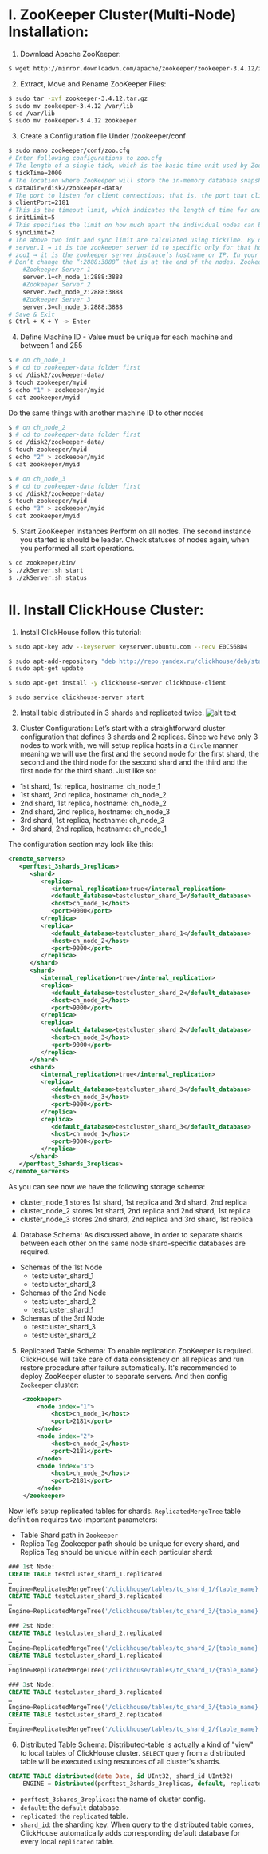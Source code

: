 # I. ZooKeeper Cluster(Multi-Node) Installation:
1. Download Apache ZooKeeper:

```sh
$ wget http://mirror.downloadvn.com/apache/zookeeper/zookeeper-3.4.12/zookeeper-3.4.12.tar.gz
```

2. Extract, Move and Rename ZooKeeper Files:

```sh
$ sudo tar -xvf zookeeper-3.4.12.tar.gz
$ sudo mv zookeeper-3.4.12 /var/lib
$ cd /var/lib
$ sudo mv zookeeper-3.4.12 zookeeper
```

3. Create a Configuration file Under /zookeeper/conf

```sh
$ sudo nano zookeeper/conf/zoo.cfg
# Enter following configurations to zoo.cfg
# The length of a single tick, which is the basic time unit used by ZooKeeper, as 	measured in milliseconds. It is used to regulate heartbeats, and timeouts. For example, the minimum session timeout will be two ticks.
$ tickTime=2000
# The location where ZooKeeper will store the in-memory database snapshots and,	 unless specified otherwise, the transaction log of updates to the database.
$ dataDir=/disk2/zookeeper-data/
# The port to listen for client connections; that is, the port that clients attempt to connect to. Default port is 2181
$ clientPort=2181
# This is the timeout limit, which indicates the length of time for one of the zookeeper nodes in quorum have to connect to the leader
$ initLimit=5
# This specifies the limit on how much apart the individual nodes can be out-of-sync (i.e out-of-date) from the leader.
$ syncLimit=2
# The above two init and sync limit are calculated using tickTime. By default tickTime is set to 2000 in the zoo.cfg. This means 2000 milliseconds. So, when we set initLimit as 5, multiply that by tickTime to calculate it in seconds. So, initLimit=5*2000=10000=10 	seconds. syncLimit=2*2000=4000=4 seconds.
# server.1 → it is the zookeeper server id to specific only for that host
# zoo1 → it is the zookeeper server instance’s hostname or IP. In your cluster, you will enter IPs or hostnames of the machines which you would like to install zookeeper.
# Don’t change the “:2888:3888” that is at the end of the nodes. Zookeeper nodes will use these ports to connect the individual follower nodes to the leader nodes. The another port is used for leader election.
	#Zookeeper Server 1
	server.1=ch_node_1:2888:3888
	#Zookeeper Server 2	
    server.2=ch_node_2:2888:3888
	#Zookeeper Server 3		
    server.3=ch_node_3:2888:3888
# Save & Exit
$ Ctrl + X + Y -> Enter
```

4. Define Machine ID - Value must be unique for each machine and between 1 and 255

```sh
$ # on ch_node_1
$ # cd to zookeeper-data folder first
$ cd /disk2/zookeeper-data/
$ touch zookeeper/myid
$ echo "1" > zookeeper/myid 
$ cat zookeeper/myid
```

Do the same things with another machine ID to other nodes

```sh
$ # on ch_node_2
$ # cd to zookeeper-data folder first
$ cd /disk2/zookeeper-data/
$ touch zookeeper/myid
$ echo "2" > zookeeper/myid 
$ cat zookeeper/myid
```

```sh
$ # on ch_node_3
$ # cd to zookeeper-data folder first
$ cd /disk2/zookeeper-data/
$ touch zookeeper/myid
$ echo "3" > zookeeper/myid 
$ cat zookeeper/myid
```

5. Start ZooKeeper Instances
Perform on all nodes. The second instance you started is should be leader. Check statuses of nodes again, when you performed all start operations.

```sh
$ cd zookeeper/bin/
$ ./zkServer.sh start
$ ./zkServer.sh status
```

# II. Install ClickHouse Cluster:
1. Install ClickHouse follow this tutorial: 

```sh
$ sudo apt-key adv --keyserver keyserver.ubuntu.com --recv E0C56BD4    # optional

$ sudo apt-add-repository "deb http://repo.yandex.ru/clickhouse/deb/stable/ main/"
$ sudo apt-get update

$ sudo apt-get install -y clickhouse-server clickhouse-client

$ sudo service clickhouse-server start
```

2. Install table distributed in 3 shards and replicated twice.
![alt text](https://static1.squarespace.com/static/58d158119f745633ea326878/t/5af474bb0e2e72187f9cea80/1525970114389/concept.png?format=1000w "ClickHouse 3 nodes, 3 shards, repliaced twice concept")

3. Cluster Configuration:
Let’s start with a straightforward cluster configuration that defines 3 shards and 2 replicas. Since we have only 3 nodes to work with, we will setup replica hosts in a `Circle` manner meaning we will use the first and the second node for the first shard, the second and the third node for the second shard and the third and the first node for the third shard. Just like so:
- 1st shard, 1st replica, hostname: ch_node_1
- 1st shard, 2nd replica, hostname: ch_node_2
- 2nd shard, 1st replica, hostname: ch_node_2
- 2nd shard, 2nd replica, hostname: ch_node_3
- 3rd shard, 1st replica, hostname: ch_node_3
- 3rd shard, 2nd replica, hostname: ch_node_1

The configuration section may look like this:

```xml
<remote_servers>
   <perftest_3shards_3replicas>
      <shard>
         <replica>
            <internal_replication>true</internal_replication>
            <default_database>testcluster_shard_1</default_database>
            <host>ch_node_1</host>
            <port>9000</port>
         </replica>
         <replica>
            <default_database>testcluster_shard_1</default_database>
            <host>ch_node_2</host>
            <port>9000</port>
         </replica>
      </shard>
      <shard>
         <internal_replication>true</internal_replication>
         <replica>
            <default_database>testcluster_shard_2</default_database>
            <host>ch_node_2</host>
            <port>9000</port>
         </replica>
         <replica>
            <default_database>testcluster_shard_2</default_database>
            <host>ch_node_3</host>
            <port>9000</port>
         </replica>
      </shard>
      <shard>
         <internal_replication>true</internal_replication>
         <replica>
            <default_database>testcluster_shard_3</default_database>
            <host>ch_node_3</host>
            <port>9000</port>
         </replica>
         <replica>
            <default_database>testcluster_shard_3</default_database>
            <host>ch_node_1</host>
            <port>9000</port>
         </replica>
      </shard>
   </perftest_3shards_3replicas>
</remote_servers>
```

As you can see now we have the following storage schema:
- cluster_node_1 stores 1st shard, 1st replica and 3rd shard, 2nd replica
- cluster_node_2 stores 1st shard, 2nd replica and 2nd shard, 1st replica
- cluster_node_3 stores 2nd shard, 2nd replica and 3rd shard, 1st replica

4. Database Schema:
As discussed above, in order to separate shards between each other on the same node shard-specific databases are required.
- Schemas of the 1st Node
    + testcluster_shard_1
    + testcluster_shard_3
- Schemas of the 2nd Node
    + testcluster_shard_2
    + testcluster_shard_1
- Schemas of the 3rd Node
    + testcluster_shard_3
    + testcluster_shard_2
5. Replicated Table Schema:
To enable replication ZooKeeper is required. ClickHouse will take care of data consistency on all replicas and run restore procedure after failure automatically. It's recommended to deploy ZooKeeper cluster to separate servers. And then config `Zookeeper` cluster:

```xml
    <zookeeper>
        <node index="1">
            <host>ch_node_1</host>
            <port>2181</port>
        </node>
        <node index="2">
            <host>ch_node_2</host>
            <port>2181</port>
        </node>
        <node index="3">
            <host>ch_node_3</host>
            <port>2181</port>
        </node>
    </zookeeper>
```

Now let’s setup replicated tables for shards. `ReplicatedMergeTree` table definition requires two important parameters:
- Table Shard path in `Zookeeper`
- Replica Tag
Zookeeper path should be unique for every shard, and Replica Tag should be unique within each particular shard:

```sql
### 1st Node:
CREATE TABLE testcluster_shard_1.replicated 
… 
Engine=ReplicatedMergeTree('/clickhouse/tables/tc_shard_1/{table_name}', '{replica_1_name}', …)
CREATE TABLE testcluster_shard_3.replicated 
… 
Engine=ReplicatedMergeTree('/clickhouse/tables/tc_shard_3/{table_name}', '{replica_2_name}', …)

### 2st Node:
CREATE TABLE testcluster_shard_2.replicated 
… 
Engine=ReplicatedMergeTree('/clickhouse/tables/tc_shard_2/{table_name}', '{replica_1_name}', …)
CREATE TABLE testcluster_shard_1.replicated 
… 
Engine=ReplicatedMergeTree('/clickhouse/tables/tc_shard_1/{table_name}', '{replica_2_name}', …)

### 3st Node:
CREATE TABLE testcluster_shard_3.replicated 
… 
Engine=ReplicatedMergeTree('/clickhouse/tables/tc_shard_3/{table_name}', '{replica_1_name}', …)
CREATE TABLE testcluster_shard_2.replicated 
… 
Engine=ReplicatedMergeTree('/clickhouse/tables/tc_shard_2/{table_name}', '{replica_2_name}', …)
```

6. Distributed Table Schema:
Distributed-table is actually a kind of "view" to local tables of ClickHouse cluster. `SELECT` query from a distributed table will be executed using resources of all cluster's shards.

```sql
CREATE TABLE distributed(date Date, id UInt32, shard_id UInt32)
    ENGINE = Distributed(perftest_3shards_3replicas, default, replicated, shard_id);
```

- `perftest_3shards_3replicas`: the name of cluster config.
- `default`: the `default` database.
- `replicated`: the `replicated` table.
- `shard_id`: the sharding key.
When query to the distributed table comes, ClickHouse automatically adds corresponding default database for every local `replicated` table.